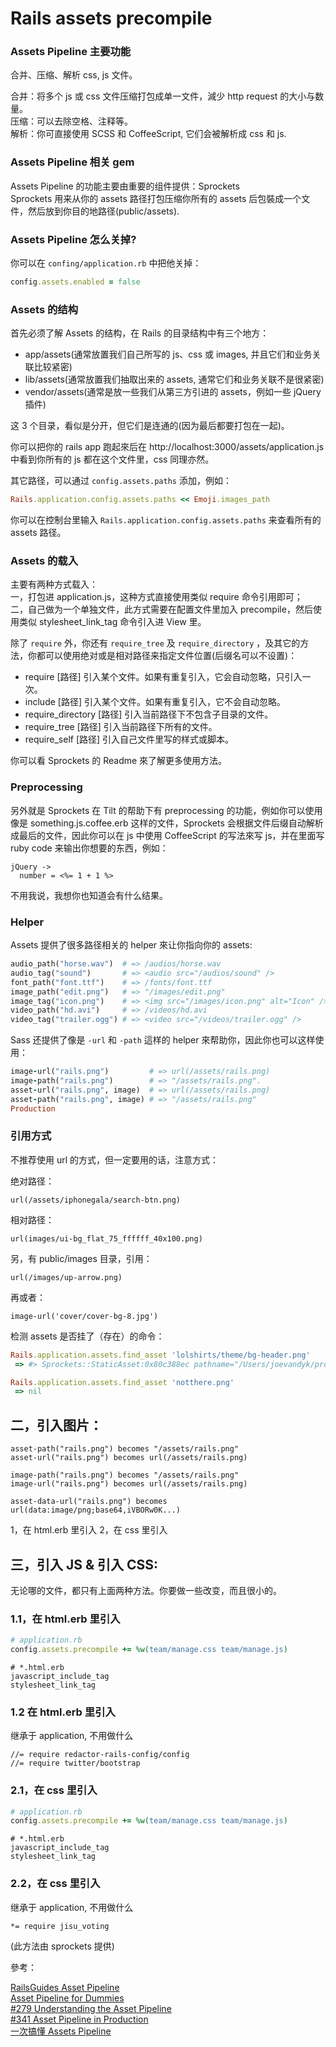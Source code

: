 # Rails assets precompile

### Assets Pipeline 主要功能

合并、压缩、解析 css, js 文件。

合并：将多个 js 或 css 文件压缩打包成单一文件，減少 http request 的大小与数量。
<br>
压缩：可以去除空格、注释等。
<br>
解析：你可直接使用 SCSS 和 CoffeeScript, 它们会被解析成 css 和 js.

### Assets Pipeline 相关 gem

Assets Pipeline 的功能主要由重要的组件提供：Sprockets
<br>
Sprockets 用来从你的 assets 路径打包压缩你所有的 assets 后包裝成一个文件，然后放到你目的地路径(public/assets).

### Assets Pipeline 怎么关掉?

你可以在 `confing/application.rb` 中把他关掉：

```ruby
config.assets.enabled = false
```

### Assets 的结构

首先必须了解 Assets 的结构，在 Rails 的目录结构中有三个地方：

- app/assets(通常放置我们自己所写的 js、css 或 images, 并且它们和业务关联比较紧密)
- lib/assets(通常放置我们抽取出来的 assets, 通常它们和业务关联不是很紧密)
- vendor/assets(通常是放一些我们从第三方引进的 assets，例如一些 jQuery 插件)

这 3 个目录，看似是分开，但它们是连通的(因为最后都要打包在一起)。

你可以把你的 rails app 跑起來后在 http://localhost:3000/assets/application.js 中看到你所有的 js 都在这个文件里，css 同理亦然。

其它路径，可以通过 `config.assets.paths` 添加，例如：

```ruby
Rails.application.config.assets.paths << Emoji.images_path
```

你可以在控制台里输入 `Rails.application.config.assets.paths` 来查看所有的 assets 路径。

### Assets 的载入

主要有两种方式载入：
<br>
一，打包进 application.js，这种方式直接使用类似 require 命令引用即可；
<br>
二，自己做为一个单独文件，此方式需要在配置文件里加入 precompile，然后使用类似 stylesheet_link_tag 命令引入进 View 里。 

除了 `require` 外，你还有 `require_tree` 及 `require_directory` ，及其它的方法，你都可以使用绝对或是相对路径来指定文件位置(后缀名可以不设置)：

- require [路径] 引入某个文件。如果有重复引入，它会自动忽略，只引入一次。
- include [路径] 引入某个文件。如果有重复引入，它不会自动忽略。
- require_directory [路径] 引入当前路径下不包含子目录的文件。
- require_tree [路径] 引入当前路径下所有的文件。
- require_self [路径] 引入自己文件里写的样式或脚本。

你可以看 Sprockets 的 Readme 來了解更多使用方法。

### Preprocessing

另外就是 Sprockets 在 Tilt 的帮助下有 preprocessing 的功能，例如你可以使用像是 something.js.coffee.erb 这样的文件，Sprockets 会根据文件后缀自动解析成最后的文件，因此你可以在 js 中使用 CoffeeScript 的写法來写 js，并在里面写 ruby code 来输出你想要的东西，例如：

```
jQuery ->
  number = <%= 1 + 1 %>
```

不用我说，我想你也知道会有什么结果。

### Helper

Assets 提供了很多路径相关的 helper 來让你指向你的 assets:

```ruby
audio_path("horse.wav")  # => /audios/horse.wav
audio_tag("sound")       # => <audio src="/audios/sound" />
font_path("font.ttf")    # => /fonts/font.ttf
image_path("edit.png")   # => "/images/edit.png"
image_tag("icon.png")    # => <img src="/images/icon.png" alt="Icon" />
video_path("hd.avi")     # => /videos/hd.avi
video_tag("trailer.ogg") # => <video src="/videos/trailer.ogg" />
```

Sass 还提供了像是 `-url` 和 `-path` 這样的 helper 來帮助你，因此你也可以这样使用：

```ruby
image-url("rails.png")         # => url(/assets/rails.png)
image-path("rails.png")        # => "/assets/rails.png".
asset-url("rails.png", image)  # => url(/assets/rails.png)
asset-path("rails.png", image) # => "/assets/rails.png"
Production
```

### 引用方式

不推荐使用 url 的方式，但一定要用的话，注意方式：

绝对路径：

```
url(/assets/iphonegala/search-btn.png)
```

相对路径：

```
url(images/ui-bg_flat_75_ffffff_40x100.png)
```

另，有 public/images 目录，引用：

```
url(/images/up-arrow.png)
```

再或者：

```
image-url('cover/cover-bg-8.jpg')
```

检测 assets 是否挂了（存在）的命令：

```ruby
Rails.application.assets.find_asset 'lolshirts/theme/bg-header.png'
 => #> Sprockets::StaticAsset:0x80c388ec pathname="/Users/joevandyk/projects/tanga/sites/lolshirts/app/assets/images/lolshirts/theme/bg-header.png", mtime=2011-10-07 12:34:48 -0700, digest="a63cc84aca38e2172ae25de3d837c71a">

Rails.application.assets.find_asset 'notthere.png'
 => nil
 ```


## 二，引入图片：

```
asset-path("rails.png") becomes "/assets/rails.png"
asset-url("rails.png") becomes url(/assets/rails.png)
```

```
image-path("rails.png") becomes "/assets/rails.png"
image-url("rails.png") becomes url(/assets/rails.png)
```

```
asset-data-url("rails.png") becomes url(data:image/png;base64,iVBORw0K...)
```

1，在 html.erb 里引入
2，在 css 里引入


## 三，引入 JS & 引入 CSS:

无论哪的文件，都只有上面两种方法。你要做一些改变，而且很小的。

### 1.1，在 html.erb 里引入

```ruby
# application.rb
config.assets.precompile += %w(team/manage.css team/manage.js)
```

```
# *.html.erb
javascript_include_tag
stylesheet_link_tag
```

### 1.2 在 html.erb 里引入

继承于 application, 不用做什么

```
//= require redactor-rails-config/config
//= require twitter/bootstrap
```

### 2.1，在 css 里引入

```ruby
# application.rb
config.assets.precompile += %w(team/manage.css team/manage.js)
```

```
# *.html.erb
javascript_include_tag
stylesheet_link_tag
```

### 2.2，在 css 里引入

继承于 application, 不用做什么

```
*= require jisu_voting
```

(此方法由 sprockets 提供)

參考：

[RailsGuides Asset Pipeline](http://guides.rubyonrails.org/asset_pipeline.html)
<br>
[Asset Pipeline for Dummies](http://coderberry.me/blog/2012/04/24/asset-pipeline-for-dummies/)
<br>
[#279 Understanding the Asset Pipeline](http://railscasts.com/episodes/279-understanding-the-asset-pipeline)
<br>
[#341 Asset Pipeline in Production](http://railscasts.com/episodes/341-asset-pipeline-in-production)
<br>
[一次搞懂 Assets Pipeline](http://gogojimmy.net/2012/07/03/understand-assets-pipline/)

